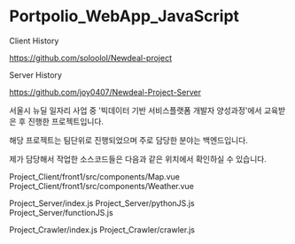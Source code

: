 # Portpolio_WebApp_JavaScript

Client History

https://github.com/soloolol/Newdeal-project

Server History

https://github.com/joy0407/Newdeal-Project-Server


서울시 뉴딜 일자리 사업 중 '빅데이터 기반 서비스플랫폼 개발자 양성과정'에서 교육받은 후 진행한 프로젝트입니다.

해당 프로젝트는 팀단위로 진행되었으며 주로 담당한 분야는 백엔드입니다.

제가 담당해서 작업한 소스코드들은 다음과 같은 위치에서 확인하실 수 있습니다.

Project_Client/front1/src/components/Map.vue
Project_Client/front1/src/components/Weather.vue

Project_Server/index.js
Project_Server/pythonJS.js
Project_Server/functionJS.js

Project_Crawler/index.js
Project_Crawler/crawler.js

